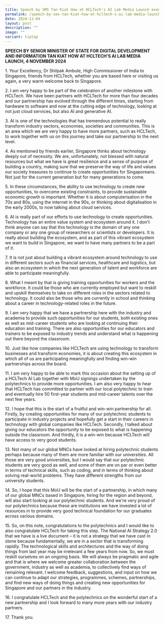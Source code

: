```yaml
---
title: Speech by SMS Tan Kiat How at HCLTech's AI Lab Media Launch event
permalink: /speech-by-sms-tan-kiat-how-at-hcltech-s-ai-lab-media-launch-event/
date: 2024-11-04
layout: post
description: ""
image: ""
variant: tiptap
---
```

<p><strong>SPEECH BY SENIOR MINISTER OF STATE FOR DIGITAL DEVELOPMENT AND INFORMATION TAN KIAT HOW AT HCLTECH’S AI LAB MEDIA LAUNCH, 4 NOVEMBER 2024</strong>
</p>
<p>1. Your Excellency, Dr Shilpak Ambule, High Commissioner of India to Singapore,
friends from HCLTech, whether you are based here or visiting us again,
a very warm welcome back to Singapore.</p>
<p>2. I am very happy to be part of the celebration of another milestone
with HCLTech. We have been partners with HCLTech for more than four decades
and our partnership has evolved through the different times, starting from
hardware to software and now at the cutting edge of technology, looking
at not just cloud services, but also AI and generative AI.</p>
<p>3. AI is one of the technologies that has tremendous potential to really
transform industry sectors, economies, societies and communities. This
is an area which we are very happy to have more partners, such as HCLTech,
to work together with us on this journey and take our partnership to the
next level.</p>
<p>4. As mentioned by friends earlier, Singapore thinks about technology
deeply out of necessity. We are, unfortunately, not blessed with natural
resources but what we have is great resilience and a sense of purpose of
building a country, making sure that we preserve the way of life and values
our society treasures to continue to create opportunities for Singaporeans.
Not just for the current generation but for many generations to come.</p>
<p>5. In these circumstances, the ability to use technology to create new
opportunities, to overcome existing constraints, to provide sustainable
economic growth is important. Whether it is about computerisation in the
70s and 80s, using the internet in the 90s, or thinking about digitalisation
in the early 2000s, to now talking about cloud services.</p>
<p>6. AI is really part of our efforts to use technology to create opportunities.
Technology has an entire value system and ecosystem around it. I don't
think anyone can say that this technology is the domain of any one company
or any one group of researchers or scientists or developers. It is really
about building the ecosystem, and as part of this vibrant ecosystem we
want to build in Singapore, we want to have many partners to be a part
of it.</p>
<p>7. It is not just about building a vibrant ecosystem around technology
to use in different sectors such as financial services, healthcare and
logistics, but also an ecosystem in which the next generation of talent
and workforce are able to participate meaningfully.</p>
<p>8. What I meant by that is giving training opportunities for workers and
the workforce. It could be those who are currently employed but want to
reskill and upskill themselves to take on different roles in the sectors
related to technology. It could also be those who are currently in school
and thinking about a career in technology-related roles in the future.</p>
<p>9. I am very happy that we have a partnership here with the industry and
academia to provide such opportunities for our students, both existing
ones as well as mid-career students who are looking at continuing their
education and training. There are also opportunities for our educators
and trainers to be exposed to industry trends and understand what is happening
out there beyond the classroom.</p>
<p>10. Just like how companies like HCLTech are using technology to transform
businesses and transform economies, it is about creating this ecosystem
in which all of us are participating meaningfully and finding win-win partnerships
across the board.</p>
<p>11. I am very happy to be able to mark this occasion about the setting
up of a HCLTech AI Lab together with MoU signings undertaken by the polytechnics
to provide more opportunities. I am also very happy to hear that HCLTech
has committed to partner with our local polytechnic to train and eventually
hire 50 first-year students and mid-career talents over the next few years.</p>
<p>12. I hope that this is the start of a fruitful and win-win partnership
for all. Firstly, by creating opportunities for many of our polytechnic
students to participate in industry projects and hopefully get a start
in their careers in technology with global companies like HCLTech. Secondly,
I talked about giving our educators the opportunity to be exposed to what
is happening outside the classroom. And thirdly, it is a win-win because
HCLTech will have access to very good students.</p>
<p>13. Not many of our global MNCs have looked at hiring polytechnic students
perhaps because many of them are more familiar with our universities. All
those are very good universities, but I would say that our polytechnic
students are very good as well, and some of them are on par or even better
in terms of technical skills, such as coding, and in terms of thinking
about solving real-world problems. They have different strengths from our
university students.</p>
<p>14. So, I hope that this MoU will be the start of a partnership, in which
many of our global MNCs based in Singapore, hiring for the region and beyond,
will also start looking at our polytechnic students. And we're very proud
of our polytechnics because these are institutions we have invested a lot
of resources in to provide very good technical foundation for our graduates
across various domains.</p>
<p>15. So, on this note, congratulations to the polytechnics and I would
like to also congratulate HCLTech for taking this step. The National AI
Strategy 2.0 that we have is a live document – it is not a strategy that
we have cast in stone because fundamentally, we are in a sector that is
transforming rapidly. The technological skills and architectures and the
way of doing things from last year may be irrelevant a few years from now.
So, we must reskill ourselves on an ongoing basis. We will always be pragmatic
and agile and that is where we welcome greater collaboration between the
government, industry as well as academia, to collectively find ways of
remaining relevant. I welcome feedback, suggestions, and input on how we
can continue to adapt our strategies, programmes, schemes, partnerships,
and find new ways of doing things and creating new opportunities for Singapore
and our partners in the industry.</p>
<p>16. I congratulate HCLTech and the polytechnics on the wonderful start
of a new partnership and I look forward to many more years with our industry
partners.</p>
<p>17. Thank you.</p>